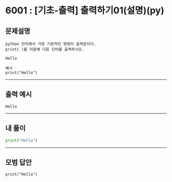 # 6001 : [기초-출력] 출력하기01(설명)(py) 
## 문제설명
```
python 언어에서 가장 기본적인 명령이 출력문이다.
print( )를 이용해 다음 단어를 출력하시오.

Hello

예시
print("Hello") 
```
***
## 출력 예시
~~~
Hello
~~~
***
## 내 풀이
```python
print("Hello")
````
***
## 모범 답안
~~~pyhton
print("Hello")
~~~